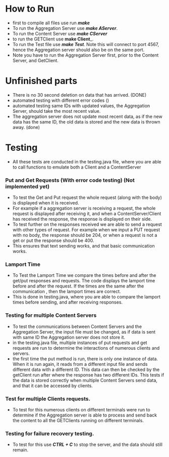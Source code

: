 # How to Run
* first to compile all files use run ___make___
* To run the Aggregation Server use ___make AServer___. 
* To run the Content Server use ___make CServer___ 
* to run the GETClient use __make Client___.
* To run the Test file use ___make Test___. Note this will connect to port 4567, hence the Aggregation server should also be on the same port.
* Note you have to run the Aggregation Server first, prior to the Content Server, and GetClient.

# Unfinished parts
* There is no 30 second deletion on data that has arrived. (DONE)
* automated testing with different error codes ()
* automated testing same IDs with updated values, the Aggregation Server, should take the most recent value.
* The aggregation server does not update most recent data, as if the new data has the same ID, the old data is stored and the new data is thrown away.
  (done)
# Testing 
* All these tests are conducted in the testing.java file, where you are able to call functions to emulate both a Client and a ContentServer

### Put and Get Requests (With error code testing)  (Not implemented yet)
* To test the Get and Put request the whole request (along with the body) is displayed when it is received.
* For example if a aggregation server is receiving a request, the whole request is displayed after receiving it, 
and when a ContentServer/Client has received the response, the response is displayed on their side.
* To test further on the responses received we are able to send a request with other types of request. 
For example when we input a PUT request with no body, the response should be 204, or when a request is not a get or put
the response should be 400.
* This ensures that text sending works, and that basic communication works.

### Lamport Time
* To Test the Lamport Time we compare the times before and after the get/put responses and requests. 
The code displays the lamport time before and after the request. 
If the times are the same after the communication , then the lamport times are correct.
* This is done in testing.java, where you are able to compare the lamport times before sending, and after receiving responses.
    
### Testing for multiple Content Servers
* To test the communications between Content Servers and the Aggregation Server, the input file must be changed, as if data is sent with same ID the Aggregation server does not store it.
* in the testing.java file, multiple instances of put requests and get requests are run to determine the interactions of numerous clients and servers.
* the first time the put method is run, there is only one instance of data. When it is run again, it reads from a different input file and sends different data with a different ID. 
This data can then be checked by the getClient run after where the response has two different IDs. This tests if the data is stored correctly when multiple Content Servers send data, and that it can be accessed by clients.
### Test for multiple Clients requests.
* To test for this numerous clients on different terminals were run to determine if the Aggregation server is able to process and send back the content to all the GETClients running on different terminals.

### Testing for failure recovery testing.
* To test for this use ___CTRL + C___ to stop the server, and the data should still remain. 


